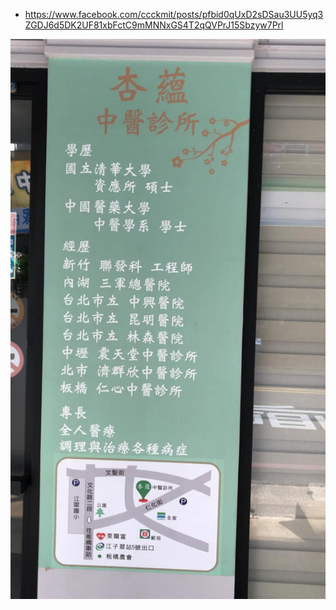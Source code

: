 

* https://www.facebook.com/ccckmit/posts/pfbid0qUxD2sDSau3UU5yq3ZGDJ6d5DK2UF81xbFctC9mMNNxGS4T2qQVPrJ15Sbzyw7Prl

![](./聯發科中醫師.jpg)
